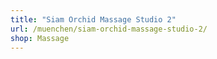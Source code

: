 ```yaml
---
title: "Siam Orchid Massage Studio 2"
url: /muenchen/siam-orchid-massage-studio-2/
shop: Massage
---
```

